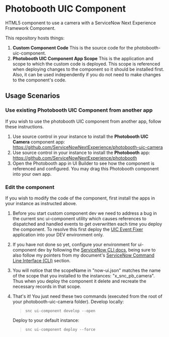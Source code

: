 # Photobooth UIC Component

HTML5 component to use a camera with a ServiceNow Next Experience Framework Component.

This repository hosts things:

1. **Custom Component Code**
   This is the source code for the photobooth-uic-component.
2. **Photobooth UIC Component App Scope**
   This is the application and scope to which the custom code is deployed. This scope is referenced when deploying changes to the component so it should be installed first. Also, it can be used independently if you do not need to make changes to the component's code.

## Usage Scenarios

### Use existing Photobooth UIC Component from another app

If you wish to use the photobooth UIC component from another app, follow these instructions.

1. Use source control in your instance to install the **Photobooth UIC Camera** component app: https://github.com/ServiceNowNextExperience/photobooth-uic-camera
2. Use source control in your instance to install the **Photobooth** app: https://github.com/ServiceNowNextExperience/photobooth
3. Open the Photobooth app in UI Builder to see how the component is referenced and configured. You may drag this Photobooth component into your own app.

### Edit the component

If you wish to modify the code of the component, first install the apps in your instance as instructed above.

1. Before you start custom component dev we need to address a bug in the current snc ui-component utility which causes references to dispatched and handled events to get overwritten each time you deploy the component. To resolve this first deploy the [UIC Event Fixer](https://github.com/ServiceNowNextExperience/uic-event-fixer) application into your DEV environment only.
2. If you have not done so yet, configure your environment for ui-component dev by following the [ServiceNow CLI docs](https://docs.servicenow.com/bundle/tokyo-application-development/page/build/servicenow-cli/concept/servicenow-cli.html), being sure to also follow my pointers from my document's [ServiceNow Command Line Interface (CLI)](https://www.servicenow.com/community/next-experience-articles/cross-origin-resource-sharing-cors-in-ui-builder-uib/ta-p/2341273#toc-hId--1595374477) section.
3. You will notice that the scopeName in "now-ui.json" matches the name of the scope that you installed to the instances: "x_snc_pb_camera". Thus when you deploy the component it delete and recreate the necessary records in that scope.
4. That's it! You just need these two commands (executed from the root of your photobooth-uic-camera folder).
   Develop locally:

   > `snc ui-component develop --open`

   Deploy to your default instance:

   > `snc ui-component deploy --force`
